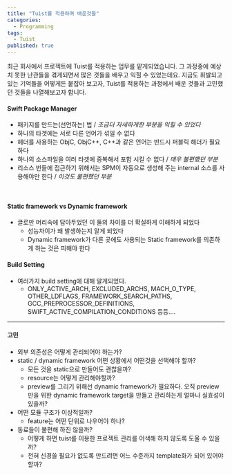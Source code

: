 ```yaml
---
title: "Tuist를 적용하며 배운것들"
categories:
  - Programming
tags:
  - Tuist
published: true
---
```


최근 회사에서 프로젝트에 Tuist를 적용하는 업무를 맡게되었습니다. 그 과정중에 예상치 못한 난관들을 겪게되면서 많은 것들을 배우고 익힐 수 있었는데요. 지금도 휘발되고 있는 기억들을 어떻게든 붙잡아 보고자, Tuist를 적용하는 과정에서 배운 것들과 고민했던 것들을 나열해보고자 합니다.

#### Swift Package Manager
 - 패키지를 만드는(선언하는) 법  /  _조금더 자세하게한 부분을 익힐 수 있었다_
 - 하나의 타겟에는 서로 다른 언어가 섞일 수 없다
 - 헤더를 사용하는 ObjC, ObjC++, C++과 같은 언어는 반드시 퍼블릭 해더가 필요하다
 - 하나의 소스파일을 여러 타겟에 중복해서 포함 시킬 수 없다  / _매우 불편했던 부분_
 - 리소스 번들에 접근하기 위해서는 SPM이 자동으로 생성해 주는 internal 소스를 사용해야만 한다  /  _이것도 불편했던 부분_

<br/>

#### Static framework vs Dynamic framework
 - 글로만 머리속에 담아두었던 이 둘의 차이를 더 확실하게 이해하게 되었다
   -  성능차이가 왜 발생하는지 알게 되었다
   -  Dynamic framework가 다른 곳에도 사용되는 Static framework를 의존하게 하는 것은 피해야 한다


#### Build Setting
- 여러가지 build setting에 대해 알게되었다.
  - ONLY_ACTIVE_ARCH, EXCLUDED_ARCHS, MACH_O_TYPE, OTHER_LDFLAGS, FRAMEWORK_SEARCH_PATHS, GCC_PREPROCESSOR_DEFINITIONS, SWIFT_ACTIVE_COMPILATION_CONDITIONS 등등....


---

#### 고민
 - 외부 의존성은 어떻게 관리되어야 하는가?
 - static / dynamic framework 어떤 상황에서 어떤것을 선택해야 할까?
   - 모든 것을 static으로 만들어도 괜찮을까?
   - resource는 어떻게 관리해야할까?
   - preview를 그리기 위해선 dynamic framework가 필요하다. 오직 preview만을 위한 dynamic framework target을 만들고 관리하는게 얼마나 실효성이 있을까?
 - 어떤 모듈 구조가 이상적일까?
   - feature는 어떤 단위로 나우어야 하나?
 - 동료들이 불편해 하진 않을까?
   - 어떻게 하면 tuist를 이용한 프로젝트 관리를 어색해 하지 않도록 도울 수 있을까?
   - 전혀 신경쓸 필요가 없도록 만드려면 어느 수준까지 template화가 되어 있어야 할까?

<br/><br/>